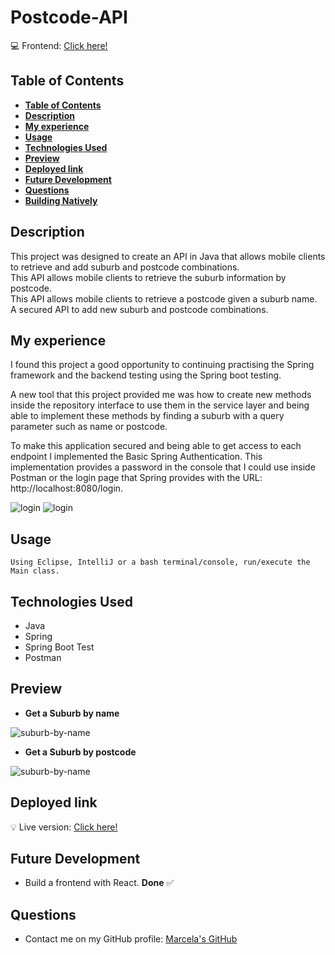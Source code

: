 # Postcode-API

💻 Frontend: [Click here!](https://github.com/marcelamejiao/Postcode-Search)

## **Table of Contents** 

  - [**Table of Contents**](#table-of-contents)
  - [**Description**](#description)
  - [**My experience**](#my-experience)
  - [**Usage**](#usage)
  - [**Technologies Used**](#technologies-used)
  - [**Preview**](#preview)
  - [**Deployed link**](#deployed-link)
  - [**Future Development**](#future-development)
  - [**Questions**](#questions)
  - [**Building Natively**](#building-natively)


## **Description**

This project was designed to create an API in Java that allows mobile clients to retrieve and add suburb and postcode combinations.  
This API allows mobile clients to retrieve the suburb information by postcode.  
This API allows mobile clients to retrieve a postcode given a suburb name.  
A secured API to add new suburb and postcode combinations.
  
## **My experience**

I found this project a good opportunity to continuing practising the Spring framework and the backend testing using the Spring boot testing. 

A new tool that this project provided me was how to create new methods inside the repository interface to use them in the service layer and being able to implement these methods by finding a suburb with a query parameter such as name or postcode.

To make this application secured and being able to get access to each endpoint I implemented the Basic Spring Authentication. 
This implementation provides a password in the console that I could use inside Postman or the login page that Spring provides with the URL: http://localhost:8080/login.

![login](./assets/img/login.png)
![login](./assets/img/getAll.png)

## **Usage**
```
Using Eclipse, IntelliJ or a bash terminal/console, run/execute the Main class. 
```

## **Technologies Used**

* Java
* Spring
* Spring Boot Test
* Postman

## **Preview**

* **Get a Suburb by name**

![suburb-by-name](./assets/img/suburbs-by-name.png)

* **Get a Suburb by postcode**

![suburb-by-name](./assets/img/suburbs-by-postcode.png)

## **Deployed link**

💡 Live version: [Click here!](https://postcode-search.apps.marcelamejia.xyz/)

## **Future Development**

* Build a frontend with React. **Done** ✅

## **Questions**

* Contact me on my GitHub profile: [Marcela's GitHub](https://github.com/marcelamejiao)

